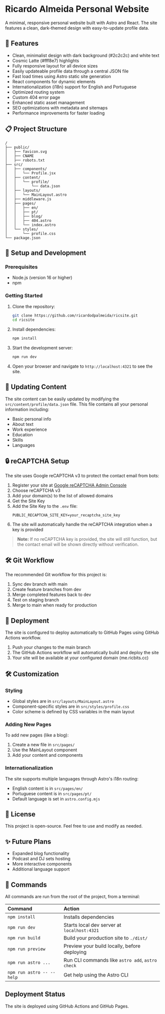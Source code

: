 # Ricardo Almeida Personal Website

A minimal, responsive personal website built with Astro and React. The site features a clean, dark-themed design with easy-to-update profile data.

## 🚀 Features

- Clean, minimalist design with dark background (#2c2c2c) and white text
- Cosmic Latte (#fff8e7) highlights
- Fully responsive layout for all device sizes
- Easily updateable profile data through a central JSON file
- Fast load times using Astro static site generation
- React components for dynamic elements
- Internationalization (i18n) support for English and Portuguese
- Optimized routing system
- Custom 404 error page
- Enhanced static asset management
- SEO optimizations with metadata and sitemaps
- Performance improvements for faster loading

## 📋 Project Structure

```
/
├── public/
│   ├── favicon.svg
│   ├── CNAME
│   ├── robots.txt
├── src/
│   ├── components/
│   │   └── Profile.jsx
│   ├── content/
│   │   └── profile/
│   │       └── data.json
│   ├── layouts/
│   │   └── MainLayout.astro
│   ├── middleware.js
│   ├── pages/
│   │   ├── en/
│   │   ├── pt/
│   │   ├── blog/
│   │   ├── 404.astro
│   │   └── index.astro
│   └── styles/
│       └── profile.css
└── package.json
```

## 🧞 Setup and Development

### Prerequisites

- Node.js (version 16 or higher)
- npm

### Getting Started

1. Clone the repository:
   ```bash
   git clone https://github.com/ricardodpalmeida/ricsite.git
   cd ricsite
   ```

2. Install dependencies:
   ```bash
   npm install
   ```

3. Start the development server:
   ```bash
   npm run dev
   ```

4. Open your browser and navigate to `http://localhost:4321` to see the site.

## 🔄 Updating Content

The site content can be easily updated by modifying the `src/content/profile/data.json` file. This file contains all your personal information including:

- Basic personal info
- About text
- Work experience
- Education
- Skills
- Languages

## 🔒 reCAPTCHA Setup

The site uses Google reCAPTCHA v3 to protect the contact email from bots:

1. Register your site at [Google reCAPTCHA Admin Console](https://www.google.com/recaptcha/admin)
2. Choose reCAPTCHA v3
3. Add your domain(s) to the list of allowed domains
4. Get the Site Key
5. Add the Site Key to the `.env` file:
   ```
   PUBLIC_RECAPTCHA_SITE_KEY=your_recaptcha_site_key
   ```
6. The site will automatically handle the reCAPTCHA integration when a key is provided

> **Note:** If no reCAPTCHA key is provided, the site will still function, but the contact email will be shown directly without verification.

## 🛠️ Git Workflow

The recommended Git workflow for this project is:

1. Sync dev branch with main
2. Create feature branches from dev
3. Merge completed features back to dev
4. Test on staging branch
5. Merge to main when ready for production

## 🚢 Deployment

The site is configured to deploy automatically to GitHub Pages using GitHub Actions workflow.

1. Push your changes to the main branch
2. The GitHub Actions workflow will automatically build and deploy the site
3. Your site will be available at your configured domain (me.ricbits.cc)

## 🛠️ Customization

### Styling

- Global styles are in `src/layouts/MainLayout.astro`
- Component-specific styles are in `src/styles/profile.css`
- Color scheme is defined by CSS variables in the main layout

### Adding New Pages

To add new pages (like a blog):

1. Create a new file in `src/pages/`
2. Use the MainLayout component
3. Add your content and components

### Internationalization

The site supports multiple languages through Astro's i18n routing:

- English content is in `src/pages/en/`
- Portuguese content is in `src/pages/pt/`
- Default language is set in `astro.config.mjs`

## 📜 License

This project is open-source. Feel free to use and modify as needed.

## ✨ Future Plans

- Expanded blog functionality
- Podcast and DJ sets hosting
- More interactive components
- Additional language support

## 🧞 Commands

All commands are run from the root of the project, from a terminal:

| Command                   | Action                                           |
| :------------------------ | :----------------------------------------------- |
| `npm install`             | Installs dependencies                            |
| `npm run dev`             | Starts local dev server at `localhost:4321`      |
| `npm run build`           | Build your production site to `./dist/`          |
| `npm run preview`         | Preview your build locally, before deploying     |
| `npm run astro ...`       | Run CLI commands like `astro add`, `astro check` |
| `npm run astro -- --help` | Get help using the Astro CLI                     |

## Deployment Status

The site is deployed using GitHub Actions and GitHub Pages.
